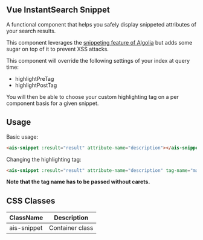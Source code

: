 Vue InstantSearch Snippet
---

A functional component that helps you safely display snippeted attributes of your search results.

This component leverages the [snippeting feature of Algolia](https://www.algolia.com/doc/faq/searching/what-is-attributes-to-snippet-how-does-it-work/#faq-section)
but adds some sugar on top of it to prevent XSS attacks.

This component will override the following settings of your index at query time:
- highlightPreTag
- highlightPostTag

You will then be able to choose your custom highlighting tag on a per component basis for a given snippet.

## Usage

Basic usage:

```html
<ais-snippet :result="result" attribute-name="description"></ais-snippet>
```

Changing the highlighting tag:

 ```html
<ais-snippet :result="result" attribute-name="description" tag-name="mark"></ais-snippet>
 ```

**Note that the tag name has to be passed without carets.**

## CSS Classes

| ClassName             | Description       |
|-----------------------|-------------------|
| ais-snippet           | Container class   |
